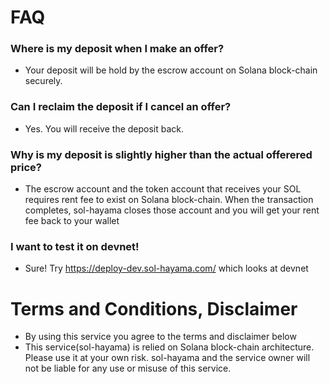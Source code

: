 # FAQ

### Where is my deposit when I make an offer?

- Your deposit will be hold by the escrow account on Solana block-chain securely.

### Can I reclaim the deposit if I cancel an offer?

- Yes. You will receive the deposit back.

### Why is my deposit is slightly higher than the actual offerered price?

- The escrow account and the token account that receives your SOL requires rent fee to exist on Solana block-chain. When the transaction completes, sol-hayama closes those account and you will get your rent fee back to your wallet


### I want to test it on devnet!

- Sure! Try https://deploy-dev.sol-hayama.com/ which looks at devnet

# Terms and Conditions, Disclaimer

- By using this service you agree to the terms and disclaimer below
- This service(sol-hayama) is relied on Solana block-chain architecture. Please use it at your own risk. sol-hayama and the service owner will not be liable for any use or misuse of this service.
